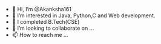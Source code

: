- 👋 Hi, I’m @Akanksha161
- 👀 I’m interested in Java, Python,C and Web development.
- 🌱 I completed B.Tech(CSE) 
- 💞️ I’m looking to collaborate on ...
- 📫 How to reach me ...

<!---
Akanksha161/Akanksha161 is a ✨ special ✨ repository because its `README.md` (this file) appears on your GitHub profile.
You can click the Preview link to take a look at your changes.
--->
